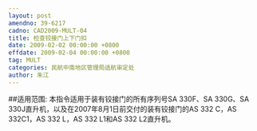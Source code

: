 ```yaml
---
layout: post
amendno: 39-6217
cadno: CAD2009-MULT-04
title: 检查铰接门上下门扣
date: 2009-02-02 00:00:00 +0800
effdate: 2009-02-04 00:00:00 +0800
tag: MULT
categories: 民航中南地区管理局适航审定处
author: 朱江
---
```


##适用范围:
本指令适用于装有铰接门的所有序列号SA 330F、SA 330G、SA 330J直升机，以及在2007年8月1日前交付的装有铰接门的AS 332 C，AS 332C1，AS 332 L，AS 332 L1和AS 332 L2直升机。

